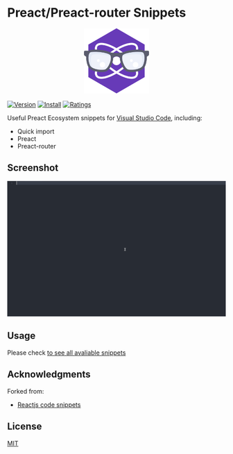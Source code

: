 # Preact/Preact-router Snippets
<p align="center">
    <img alt="Preact" title="Preact" src="https://raw.githubusercontent.com/SaraVieira/vscode-preact-preact-router-snippets/master/images/logo.png" width="150">
</p>

 [![Version](https://vsmarketplacebadge.apphb.com/version/saravieira.preact-preact-router-snippets.svg)](https://marketplace.visualstudio.com/items?itemName=saravieira.preact-preact-router-snippets)
[![Install](https://vsmarketplacebadge.apphb.com/installs/saravieira.preact-preact-router-snippets.svg)](https://marketplace.visualstudio.com/items?itemName=saravieira.preact-preact-router-snippets)
[![Ratings](https://vsmarketplacebadge.apphb.com/rating-short/saravieira.preact-preact-router-snippets.svg)](https://marketplace.visualstudio.com/items?itemName=saravieira.preact-preact-router-snippets) 

Useful Preact Ecosystem snippets for [Visual Studio Code](https://code.visualstudio.com/), including:

* Quick import
* Preact
* Preact-router

## Screenshot

![Screenshot](images/screenshot.gif)

## Usage

Please check [to see all avaliable snippets](https://github.com/SaraVieira/vscode-preact-preact-router-snippets/blob/master/snippets/snippets.json)


## Acknowledgments

Forked from:
* [Reactjs code snippets](https://github.com/discountry/vscode-react-redux-react-router-snippets)

## License

[MIT](LICENSE)

